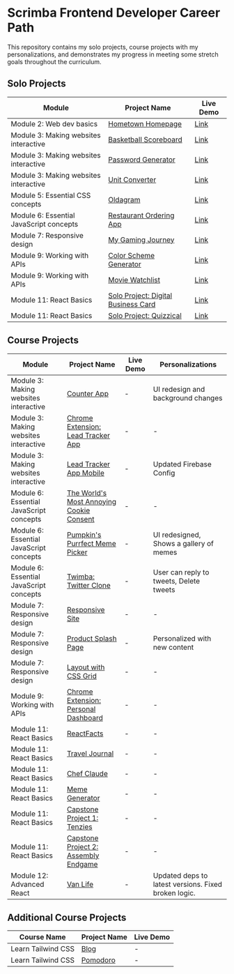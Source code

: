 # Scrimba Frontend Developer Career Path

This repository contains my solo projects, course projects with my personalizations, and demonstrates my progress in meeting some stretch goals throughout the curriculum.

## Solo Projects

| Module                                  | Project Name                                                                                                               | Live Demo |
| --------------------------------------- | -------------------------------------------------------------------------------------------------------------------------- | --------- |
| Module 2: Web dev basics                | [Hometown Homepage](/Module%202:%20Web%20dev%20basics/Solo%20Project:%20Hometown%20Homepage/)                              | [Link](https://hometown-homepage-23.netlify.app/) |
| Module 3: Making websites interactive   | [Basketball Scoreboard](/Module%203:%20Making%20websites%20interactive/Solo%20Project:%20Basketball%20Scoreboard/)         | [Link](https://basketball-scoreboard-23.netlify.app/) |
| Module 3: Making websites interactive   | [Password Generator](/Module%203:%20Making%20websites%20interactive/Solo%20Project:%20Password%20Generator/)               | [Link](https://password-generator-27.netlify.app/) |
| Module 3: Making websites interactive   | [Unit Converter](/Module%203:%20Making%20websites%20interactive/Solo%20Project:%20Unit%20Converter/)                       | [Link](https://unit-converter-23.netlify.app/) |
| Module 5: Essential CSS concepts        | [Oldagram](/Module%205:%20Essential%20CSS%20concepts/Solo%20Project:%20Oldagram/)                                          | [Link](https://oldagram-23.netlify.app/) |
| Module 6: Essential JavaScript concepts | [Restaurant Ordering App](/Module%206:%20Essential%20JavaScript%20concepts/Solo%20Project:%20Restaurant%20Ordering%20app/) | [Link](https://restaurant-ordering-app-23.netlify.app/) |
| Module 7: Responsive design             | [My Gaming Journey](/Module%207:%20Responsive%20design/Solo%20Project:%20My%20Gaming%20Journey/)                           | [Link](https://my-gaming-journey.netlify.app/) |
| Module 9: Working with APIs             | [Color Scheme Generator](/Module%209:%20Working%20with%20APIs/Solo%20Project:%20Color%20Scheme%20Generator/)               | [Link](https://color-scheme-generator-27.netlify.app/) |
| Module 9: Working with APIs             | [Movie Watchlist](/Module%209:%20Working%20with%20APIs/Solo%20Project:%20Movie%20Watchlist/)                               | [Link](https://movie-watchlist-23.netlify.app/) |
| Module 11: React Basics                 | [Solo Project: Digital Business Card](/Module%2011:%20React%20basics/Solo%20Project:%20Digital%20Business%20Card/)         | [Link](https://digital-business-card-23.netlify.app/) |
| Module 11: React Basics                 | [Solo Project: Quizzical](/Module%2011:%20React%20basics/Solo%20Project:%20Quizzical/)                                     | [Link](https://quizzical-23.netlify.app/) |

## Course Projects

| Module                                  | Project Name                                                                                                                                     | Live Demo | Personalizations                                     |
| --------------------------------------- | ------------------------------------------------------------------------------------------------------------------------------------------------ | --------- | ---------------------------------------------------- |
| Module 3: Making websites interactive   | [Counter App](/Module%203:%20Making%20websites%20interactive/Counter%20App/)                                                                     | -         | UI redesign and background changes                   |
| Module 3: Making websites interactive   | [Chrome Extension: Lead Tracker App](/Module%203:%20Making%20websites%20interactive/Chrome%20Extension:%20Lead%20Tracker%20App/)                 | -         | -                                                    |
| Module 3: Making websites interactive   | [Lead Tracker App Mobile](/Module%203:%20Making%20websites%20interactive/Lead%20Tracker%20App%20Mobile/)                                         | -         | Updated Firebase Config                              |
| Module 6: Essential JavaScript concepts | [The World's Most Annoying Cookie Consent](/Module%206:%20Essential%20JavaScript%20concepts/The%20World's%20Most%20Annoying%20Cookie%20Consent/) | -         | -                                                    |
| Module 6: Essential JavaScript concepts | [Pumpkin's Purrfect Meme Picker](/Module%206:%20Essential%20JavaScript%20concepts/Pumpkin's%20Purrfect%20Meme%20Picker/)                         | -         | UI redesigned, Shows a gallery of memes              |
| Module 6: Essential JavaScript concepts | [Twimba: Twitter Clone](/Module%206:%20Essential%20JavaScript%20concepts/Twimba:%20Twitter%20Clone/)                                             | -         | User can reply to tweets, Delete tweets              |
| Module 7: Responsive design             | [Responsive Site](/Module%207:%20Responsive%20design/Responsive%20Site/)                                                                         | -         | -                                                    |
| Module 7: Responsive design             | [Product Splash Page](/Module%207:%20Responsive%20design/Product%20Splash%20Page/)                                                               | -         | Personalized with new content                        |
| Module 7: Responsive design             | [Layout with CSS Grid](/Module%207:%20Responsive%20design/Layout%20with%20CSS%20Grid/)                                                           | -         | -                                                    |
| Module 9: Working with APIs             | [Chrome Extension: Personal Dashboard](/Module%209:%20Working%20with%20APIs/Chrome%20Extension:%20Personal%20Dashboard/)                         | -         | -                                                    |
| Module 11: React Basics                 | [ReactFacts](/Module%2011:%20React%20basics/ReactFacts/)                                                                                         | -         | -                                                    |
| Module 11: React Basics                 | [Travel Journal](/Module%2011:%20React%20basics/Travel%20Journal/)                                                                               | -         | -                                                    |
| Module 11: React Basics                 | [Chef Claude](/Module%2011:%20React%20basics/Chef%20Claude/)                                                                                     | -         | -                                                    |
| Module 11: React Basics                 | [Meme Generator](/Module%2011:%20React%20basics/Meme%20Generator/)                                                                               | -         | -                                                    |
| Module 11: React Basics                 | [Capstone Project 1: Tenzies](/Module%2011:%20React%20basics/Capstone%20Project%201:%20Tenzies/)                                                 | -         | -                                                    |
| Module 11: React Basics                 | [Capstone Project 2: Assembly Endgame](/Module%2011:%20React%20basics/Capstone%20Project%202:%20Assembly%20Endgame/)                             | -         | -                                                    |
| Module 12: Advanced React               | [Van Life](/Module%2012:%20Advanced%20React/Van%20Life/)                                                                                         | -         | Updated deps to latest versions. Fixed broken logic. |


## Additional Course Projects

| Course Name                          | Project Name                                                                                     | Live Demo |
| ------------------------------------- | ------------------------------------------------------------------------------------------------ | --------- |
| Learn Tailwind CSS                   | [Blog](/Learn%20Tailwind%20CSS/Blog/)                               | -         |
| Learn Tailwind CSS                   | [Pomodoro](/Learn%20Tailwind%20CSS/Pomodoro/)                                                    | -         |